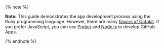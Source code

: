 {% note %}

**Note:** This guide demonstrates the app development process using the Ruby programming language. However, there are many [flavors of Octokit](/rest/overview/libraries). If you prefer JavaScript, you can use [Probot](https://probot.github.io/) and [Node.js](https://octokit.github.io/rest.js/) to develop GitHub Apps.

{% endnote %}
